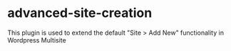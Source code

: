 advanced-site-creation
======================

This plugin is used to extend the default "Site > Add New" functionality in Wordpress Multisite
